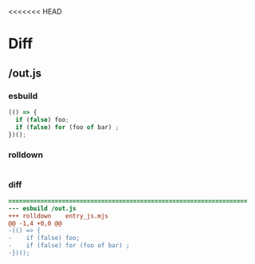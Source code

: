 <<<<<<< HEAD
# Diff
## /out.js
### esbuild
```js
(() => {
  if (false) foo;
  if (false) for (foo of bar) ;
})();
```
### rolldown
```js


```
### diff
```diff
===================================================================
--- esbuild	/out.js
+++ rolldown	entry_js.mjs
@@ -1,4 +0,0 @@
-(() => {
-    if (false) foo;
-    if (false) for (foo of bar) ;
-})();

```